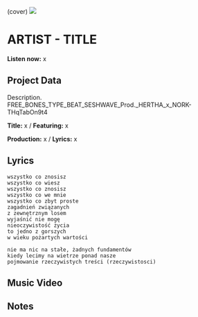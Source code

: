 (cover) ![](57175019_319474918741616_8502199518755923887_n.jpg)

# ARTIST - TITLE

**Listen now:** x

## Project Data

Description.
FREE_BONES_TYPE_BEAT_SESHWAVE_Prod._HERTHA_x_NORK-THqTabOn9t4

**Title:** x / **Featuring:** x

**Production:** x / **Lyrics:** x

## Lyrics

```
wszystko co znosisz
wszystko co wiesz
wszystko co znosisz
wszystko co we mnie 
wszystko co zbyt proste
zagadnień związanych  
z zewnętrznym losem
wyjaśnić nie mogę
nieoczywistość życia
to jedno z gorszych
w wieku pożartych wartości

nie ma nic na stałe, żadnych fundamentów
kiedy lecimy na wietrze ponad nasze
pojmowanie rzeczywistych treści (rzeczywistosci)
```

## Music Video


## Notes
